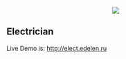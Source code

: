 <p align="center"><img src="https://laravel.com/assets/img/components/logo-laravel.svg"></p>


## Electrician

Live Demo is: http://elect.edelen.ru
